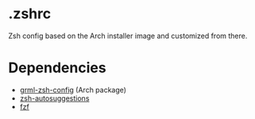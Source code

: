 # .zshrc
Zsh config based on the Arch installer image and customized from there.

# Dependencies
- [grml-zsh-config](https://archlinux.org/packages/?name=grml-zsh-config) (Arch package)
- [zsh-autosuggestions](https://github.com/zsh-users/zsh-autosuggestions)
- [fzf](https://github.com/junegunn/fzf)
